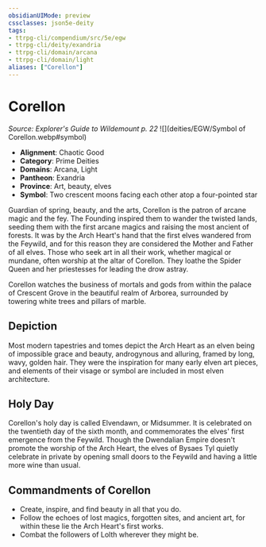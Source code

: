 ```yaml
---
obsidianUIMode: preview
cssclasses: json5e-deity
tags:
- ttrpg-cli/compendium/src/5e/egw
- ttrpg-cli/deity/exandria
- ttrpg-cli/domain/arcana
- ttrpg-cli/domain/light
aliases: ["Corellon"]
---
```

# Corellon
*Source: Explorer's Guide to Wildemount p. 22* 
![](deities/EGW/Symbol of Corellon.webp#symbol)

- **Alignment**: Chaotic Good
- **Category**: Prime Deities
- **Domains**: Arcana, Light
- **Pantheon**: Exandria
- **Province**: Art, beauty, elves
- **Symbol**: Two crescent moons facing each other atop a four-pointed star

Guardian of spring, beauty, and the arts, Corellon is the patron of arcane magic and the fey. The Founding inspired them to wander the twisted lands, seeding them with the first arcane magics and raising the most ancient of forests. It was by the Arch Heart's hand that the first elves wandered from the Feywild, and for this reason they are considered the Mother and Father of all elves. Those who seek art in all their work, whether magical or mundane, often worship at the altar of Corellon. They loathe the Spider Queen and her priestesses for leading the drow astray.

Corellon watches the business of mortals and gods from within the palace of Crescent Grove in the beautiful realm of Arborea, surrounded by towering white trees and pillars of marble.

## Depiction

Most modern tapestries and tomes depict the Arch Heart as an elven being of impossible grace and beauty, androgynous and alluring, framed by long, wavy, golden hair. They were the inspiration for many early elven art pieces, and elements of their visage or symbol are included in most elven architecture.

## Holy Day

Corellon's holy day is called Elvendawn, or Midsummer. It is celebrated on the twentieth day of the sixth month, and commemorates the elves' first emergence from the Feywild. Though the Dwendalian Empire doesn't promote the worship of the Arch Heart, the elves of Bysaes Tyl quietly celebrate in private by opening small doors to the Feywild and having a little more wine than usual.

## Commandments of Corellon

- Create, inspire, and find beauty in all that you do.  
- Follow the echoes of lost magics, forgotten sites, and ancient art, for within these lie the Arch Heart's first works.  
- Combat the followers of Lolth wherever they might be.